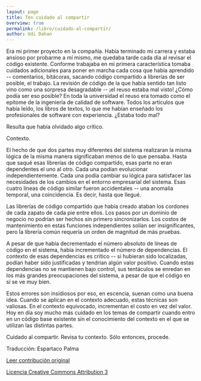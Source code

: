 ```yaml
---
layout: page
title: Ten cuidado al compartir
overview: true
permalink: /libro/cuidado-al-compartir/
author: Udi Dahan
---
```


Era mi primer proyecto en la compañía. Había terminado mi carrera y estaba ansioso por probarme a mí mismo, me quedaba tarde cada día al revisar el código existente. Conforme trabajaba en mi primera característica tomaba cuidados adicionales para poner en marcha cada cosa que había aprendido -- comentarios, bitácoras, sacando código compartido a librerías de ser posible, el trabajo. La revisión de código de la que había sentido tan listo vino como una sorpresa desagradable -- ¡el reuso estaba mal visto! ¿Cómo podía ser eso posible? En toda la universidad el reuso era tomado como el epítome de la ingeniería de calidad de software. Todos los artículos que había leído, los libros de textos, lo que me habían enseñado los profesionales de software con experiencia. ¿Estaba todo mal?

Resulta que había olvidado algo crítico.

Contexto.

El hecho de que dos partes muy diferentes del sistema realizaran la misma lógica de la misma manera significaban menos de lo que pensaba. Hasta que saqué esas librerías de código compartido, esas parte no eran dependentes el uno al otro. Cada una podían evolucionar independientemente. Cada una podía cambiar su lógica para satisfacer las necesidades de los cambios en el entorno empresarial del sistema. Esas cuatro líneas de código similar fueron accidentales -- una anomalía temporal, una coincidencia. Es decir, hasta que llegué.

Las librerías de código compartido que había creado ataban los cordones de cada zapato de cada pie entre ellos. Los pasos por un dominio de negocio no podrían ser hechos sin primero sincronizarlos. Los costos de mantenimiento en estas funciones independientes solían ser insignificantes, pero ĺa librería común requería un orden de magnitud de más pruebas.

A pesar de que había decrementado el número absoluto de líneas de código en el sistema, había incrementado el número de dependencias. El contexto de esas dependencias es crítico -- si hubieran sido localizadas, podían haber sido justificadas y tendrían algún valor positivo. Cuando estas dependencias no se mantienen bajo control, sus tentáculos se enredan en los más grandes preocupaciones del sistema, a pesar de que el código en sí se ve muy bien.

Estos errores son insidiosos por eso, en escencia, suenan como una buena idea. Cuando se aplican en el contexto adecuado, estas técnicas son valiosas. En el contexto equivocado, incrementan el costo en vez del valor. Hoy en día soy mucho más cuidado en los temas de compartir cuando entro en un código base existente sin el conocimiento del contexto en el que se utilizan las distintas partes.

Cuidado al compartir. Revisa tu contexto. Sólo entonces, procede.


Traducción: Espartaco Palma

[Leer contribución original](http://programmer.97things.oreilly.com/wiki/index.php/Beware_the_Share)

[Licencia Creative Commons Attribution 3](http://creativecommons.org/licenses/by/3.0/us/deed.es)
